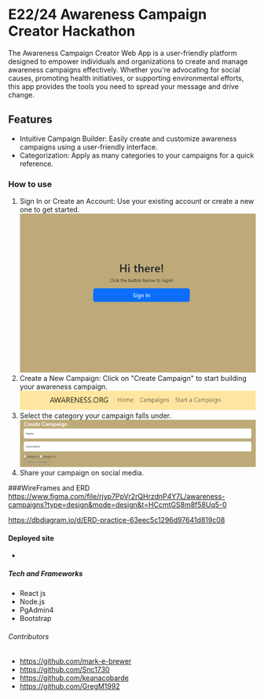 # E22/24 Awareness Campaign Creator Hackathon
The Awareness Campaign Creator Web App is a user-friendly platform designed to empower individuals and organizations to create and manage awareness campaigns effectively. Whether you're advocating for social causes, promoting health initiatives, or supporting environmental efforts, this app provides the tools you need to spread your message and drive change.

## Features
- Intuitive Campaign Builder: Easily create and customize awareness campaigns using a user-friendly interface.
- Categorization: Apply as many categories to your campaigns for a quick reference.

### How to use
1. Sign In or Create an Account: Use your existing account or create a new one to get started.
![sign in page](image.png)
2. Create a New Campaign: Click on "Create Campaign" to start building your awareness campaign.
![nav bar with the create campaign button](image-1.png)
3. Select the category your campaign falls under.
![campign form with category options](image-2.png)
4. Share your campaign on social media.

###WireFrames and ERD 
https://www.figma.com/file/rjyp7PpVr2rQHrzdnP4Y7L/awareness-campaigns?type=design&mode=design&t=HCcmtGS8m8f58Uq5-0

https://dbdiagram.io/d/ERD-practice-63eec5c1296d97641d819c08

#### Deployed site
-
##### Tech and Frameworks
- React js
- Node.js
- PgAdmin4
- Bootstrap

###### Contributors
- https://github.com/mark-e-brewer
- https://github.com/Snc1730
- https://github.com/keanacobarde
- https://github.com/GregM1992 
